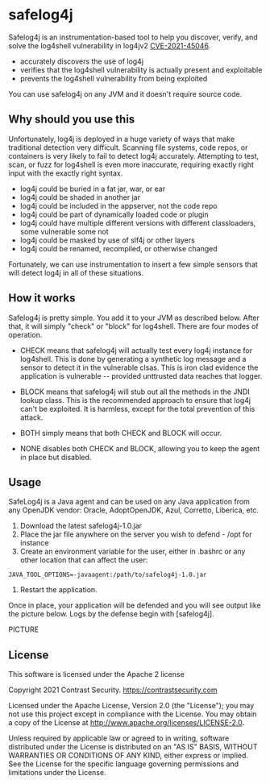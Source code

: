 # safelog4j

Safelog4j is an instrumentation-based tool to help you discover, verify, and solve the log4shell vulnerability in log4jv2 [CVE-2021-45046](https://cve.mitre.org/cgi-bin/cvename.cgi?name=CVE-2021-45046).

* accurately discovers the use of log4j
* verifies that the log4shell vulnerability is actually present and exploitable
* prevents the log4shell vulnerability from being exploited

You can use safelog4j on any JVM and it doesn't require source code.

## Why should you use this

Unfortunately, log4j is deployed in a huge variety of ways that make traditional detection very difficult. Scanning file systems, code repos, or containers is very likely to fail to detect log4j accurately. Attempting to test, scan, or fuzz for log4shell is even more inaccurate, requiring exactly right input with the exactly right syntax.

* log4j could be buried in a fat jar, war, or ear
* log4j could be shaded in another jar
* log4j could be included in the appserver, not the code repo
* log4j could be part of dynamically loaded code or plugin
* log4j could have multiple different versions with different classloaders, some vulnerable some not
* log4j could be masked by use of slf4j or other layers
* log4j could be renamed, recompiled, or otherwise changed

Fortunately, we can use instrumentation to insert a few simple sensors that will detect log4j in all of these situations.

## How it works

Safelog4j is pretty simple. You add it to your JVM as described below. After that, it will simply "check" or "block" for log4shell.  There are four modes of operation.

* CHECK means that safelog4j will actually test every log4j instance for log4shell. This is done by generating a synthetic log message and a sensor to detect it in the vulnerable clsas. This is iron clad evidence the application is vulnerable -- provided unttrusted data reaches that logger.

* BLOCK means that safelog4j will stub out all the methods in the JNDI lookup class.  This is the recommended approach to ensure that log4j can't be exploited. It is harmless, except for the total prevention of this attack.

* BOTH simply means that both CHECK and BLOCK will occur.

* NONE disables both CHECK and BLOCK, allowing you to keep the agent in place but disabled.

## Usage

SafeLog4j is a Java agent and can be used on any Java application from any OpenJDK vendor: Oracle, AdoptOpenJDK, Azul, Corretto, Liberica, etc.

1. Download the latest safelog4j-1.0.jar
1. Place the jar file anywhere on the server you wish to defend - /opt for instance
1. Create an environment variable for the user, either in .bashrc or any other location that can affect the user:
  ```shell
  JAVA_TOOL_OPTIONS=-javaagent:/path/to/safelog4j-1.0.jar
  ```
1. Restart the application.

Once in place, your application will be defended and you will see output like the picture below. Logs by the defense begin with [safelog4j].

PICTURE

## License

This software is licensed under the Apache 2 license

Copyright 2021 Contrast Security. https://contrastsecurity.com

Licensed under the Apache License, Version 2.0 (the "License"); you may not use this project except in compliance with the License. You may obtain a copy of the License at http://www.apache.org/licenses/LICENSE-2.0.

Unless required by applicable law or agreed to in writing, software distributed under the License is distributed on an "AS IS" BASIS, WITHOUT WARRANTIES OR CONDITIONS OF ANY KIND, either express or implied. See the License for the specific language governing permissions and limitations under the License.
